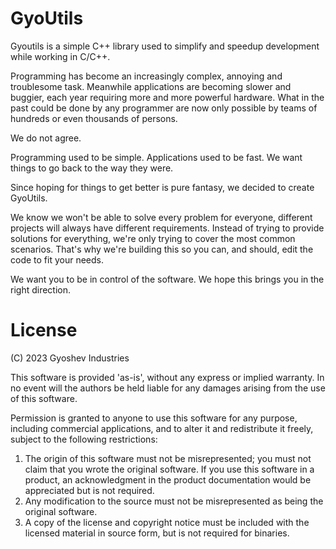 # GyoUtils

Gyoutils is a simple C++ library used to simplify and speedup development while working in C/C++.

Programming has become an increasingly complex, annoying and troublesome task. Meanwhile applications are becoming slower and buggier, each year requiring more and more powerful hardware. What in the past could be done by any programmer are now only possible by teams of hundreds or even thousands of persons.

We do not agree.

Programming used to be simple. Applications used to be fast. We want things to go back to the way they were.

Since hoping for things to get better is pure fantasy, we decided to create GyoUtils.

We know we won't be able to solve every problem for everyone, different projects will always have different requirements. Instead of trying to provide solutions for everything, we're only trying to cover the most common scenarios. That's why we're building this so you can, and should, edit the code to fit your needs.

We want you to be in control of the software. We hope this brings you in the right direction.


# License

(C) 2023 Gyoshev Industries

This software is provided 'as-is', without any express or implied
warranty.  In no event will the authors be held liable for any damages
arising from the use of this software.

Permission is granted to anyone to use this software for any purpose,
including commercial applications, and to alter it and redistribute it
freely, subject to the following restrictions:

1. The origin of this software must not be misrepresented; you must not
   claim that you wrote the original software. If you use this software
   in a product, an acknowledgment in the product documentation would be
   appreciated but is not required.
2. Any modification to the source must not be misrepresented as being 
   the original software.
3. A copy of the license and copyright notice must be included with the
   licensed material in source form, but is not required for binaries.
